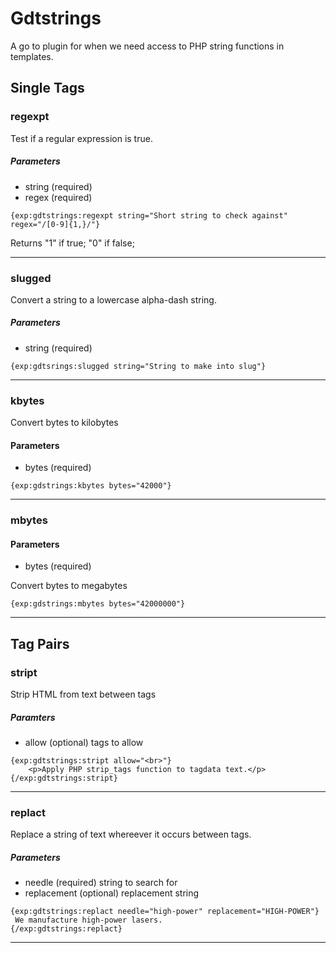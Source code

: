 # Gdtstrings
A go to plugin for when we need access to PHP string functions in templates.


## Single Tags

### regexpt
Test if a regular expression is true. 

##### Parameters
- string (required)
- regex (required)

```
{exp:gdtstrings:regexpt string="Short string to check against" regex="/[0-9]{1,}/"} 
```

Returns "1" if true; "0" if false;

---


### slugged

Convert a string to a lowercase alpha-dash string.

##### Parameters 
- string (required)

``` 
{exp:gdtsrings:slugged string="String to make into slug"} 
```
---

### kbytes

Convert bytes to kilobytes

#### Parameters 
- bytes (required)


```
{exp:gdstrings:kbytes bytes="42000"}
```
--- 

### mbytes

#### Parameters 
- bytes (required)

Convert bytes to megabytes

```
{exp:gdstrings:mbytes bytes="42000000"}
```
---

## Tag Pairs

### stript
Strip HTML from text between tags

##### Paramters 
- allow  (optional) tags to allow

```
{exp:gdtstrings:stript allow="<br>"}
	<p>Apply PHP strip_tags function to tagdata text.</p>
{/exp:gdtstrings:stript}
```
---

### replact

Replace a string of text whereever it occurs between tags.


##### Parameters 
- needle (required) string to search for
- replacement (optional) replacement string

```
{exp:gdtstrings:replact needle="high-power" replacement="HIGH-POWER"}
 We manufacture high-power lasers.
{/exp:gdtstrings:replact}
```

---
